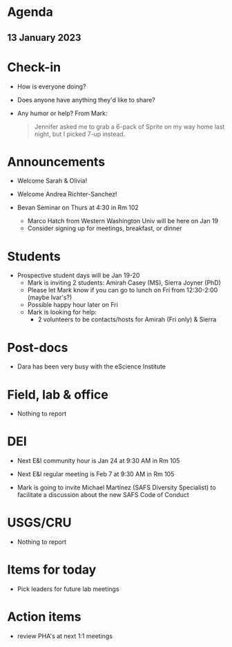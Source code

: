 # Agenda

## 13 January 2023


# Check-in

* How is everyone doing?

* Does anyone have anything they'd like to share?

* Any humor or help? From Mark:
    > Jennifer asked me to grab a 6-pack of Sprite on my way home last night, but I picked 7-up instead.


# Announcements

* Welcome Sarah & Olivia!

* Welcome Andrea Richter-Sanchez!

* Bevan Seminar on Thurs at 4:30 in Rm 102  
    * Marco Hatch from Western Washington Univ will be here on Jan 19
    * Consider signing up for meetings, breakfast, or dinner


# Students

* Prospective student days will be Jan 19-20  
    * Mark is inviting 2 students: Amirah Casey (MS), Sierra Joyner (PhD)  
    * Please let Mark know if you can go to lunch on Fri from 12:30-2:00 (maybe Ivar's?)  
    * Possible happy hour later on Fri
    * Mark is looking for help:  
        * 2 volunteers to be contacts/hosts for Amirah (Fri only) & Sierra


# Post-docs

* Dara has been very busy with the eScience Institute


# Field, lab & office

* Nothing to report


# DEI

* Next E&I community hour is Jan 24 at 9:30 AM in Rm 105

* Next E&I regular meeting is Feb 7 at 9:30 AM in Rm 105

* Mark is going to invite Michael Martínez (SAFS Diversity Specialist) to facilitate a discussion about the new SAFS Code of Conduct


# USGS/CRU

* Nothing to report


# Items for today

* Pick leaders for future lab meetings


# Action items

* review PHA's at next 1:1 meetings

